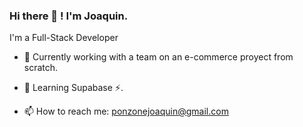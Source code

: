 ### Hi there 👋 ! I'm Joaquin.

I'm a Full-Stack Developer

- 🔭 Currently working with a team on an e-commerce proyect from scratch.
- 🌱 Learning Supabase ⚡.


- 📫 How to reach me: ponzonejoaquin@gmail.com
<!--
**joaquinponzone/joaquinponzone** is a ✨ _special_ ✨ repository because its `README.md` (this file) appears on your GitHub profile.

Here are some ideas to get you started:

- 🔭 I’m currently working on ...
- 🌱 I’m currently learning ...
- 👯 I’m looking to collaborate on ...
- 🤔 I’m looking for help with ...
- 💬 Ask me about ...
- 📫 How to reach me: ...
- 😄 Pronouns: ...
- ⚡ Fun fact: ...
-->
